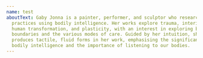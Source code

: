 ```yaml
---
name: test
aboutText: Gaby Jonna is a painter, performer, and sculptor who researches and
  practices using bodily intelligence. Her works explore trauma, interiority,
  human transformation, and plasticity, with an interest in exploring bodily
  boundaries and the various modes of care. Guided by her intuition, she
  produces tactile, fluid forms in her work, emphasising the significance of
  bodily intelligence and the importance of listening to our bodies.
---
```

